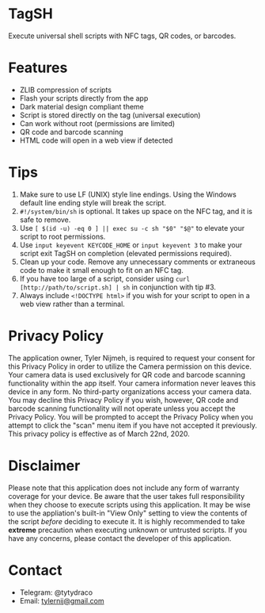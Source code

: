 # TagSH
Execute universal shell scripts with NFC tags, QR codes, or barcodes.

# Features
- ZLIB compression of scripts
- Flash your scripts directly from the app
- Dark material design compliant theme
- Script is stored directly on the tag (universal execution)
- Can work without root (permissions are limited)
- QR code and barcode scanning
- HTML code will open in a web view if detected

# Tips
1. Make sure to use LF (UNIX) style line endings. Using the Windows default line ending style will break the script.
2. `#!/system/bin/sh` is optional. It takes up space on the NFC tag, and it is safe to remove.
3. Use `[ $(id -u) -eq 0 ] || exec su -c sh "$0" "$@"` to elevate your script to root permissions.
4. Use `input keyevent KEYCODE_HOME` or `input keyevent 3` to make your script exit TagSH on completion (elevated permissions required).
5. Clean up your code. Remove any unnecessary comments or extraneous code to make it small enough to fit on an NFC tag.
6. If you have too large of a script, consider using `curl [http://path/to/script.sh] | sh` in conjunction with tip #3.
7. Always include `<!DOCTYPE html>` if you wish for your script to open in a web view rather than a terminal.

# Privacy Policy
The application owner, Tyler Nijmeh, is required to request your consent for this Privacy Policy in order to utilize the Camera permission on this device. Your camera data is used exclusively for QR code and barcode scanning functionality within the app itself. Your camera information never leaves this device in any form. No third-party organizations access your camera data. You may decline this Privacy Policy if you wish, however, QR code and barcode scanning functionality will not operate unless you accept the Privacy Policy. You will be prompted to accept the Privacy Policy when you attempt to click the "scan" menu item if you have not accepted it previously. This privacy policy is effective as of March 22nd, 2020.

# Disclaimer
Please note that this application does not include any form of warranty coverage for your device. Be aware that the user takes full responsibility when they choose to execute scripts using this application. It may be wise to use the appliation's built-in "View Only" setting to view the contents of the script _before_ deciding to execute it. It is highly recommended to take **extreme** precaution when executing unknown or untrusted scripts. If you have any concerns, please contact the developer of this application.

# Contact
- Telegram: @tytydraco
- Email: tylernij@gmail.com
